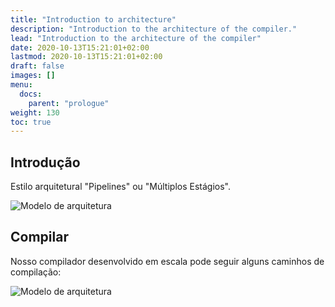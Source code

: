 ```yaml
---
title: "Introduction to architecture"
description: "Introduction to the architecture of the compiler."
lead: "Introduction to the architecture of the compiler"
date: 2020-10-13T15:21:01+02:00
lastmod: 2020-10-13T15:21:01+02:00
draft: false
images: []
menu:
  docs:
    parent: "prologue"
weight: 130
toc: true
---
```


## Introdução

Estilo arquitetural "Pipelines" ou "Múltiplos Estágios".

![Modelo de arquitetura](/oberon-scala-doc/images/arch-geral-modelo-1.png)

## Compilar

Nosso compilador desenvolvido em escala pode seguir alguns caminhos de compilação:

![Modelo de arquitetura](/oberon-scala-doc/images/choose-backend.png)


